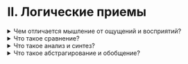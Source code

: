 # II. Логические приемы

<details>
  <summary>Чем отличается мышление от ощущений и восприятий?</summary>

  Ощущение - это отображение нашим сознанием того или иного свойства материального предмета, например твёрдости, цвета и т. д.

  Восприятие - отображение в нашем сознании отдельных предметов и явлений как целого.

  Мышление - опосредсвованное и обобщенное познание действительности.

</details>

<details>
  <summary>Что такое сравнение?</summary>

  Сравнение - такой логический приём, с помощью которого устанавивается сходство и различие предметов, явлений обективного мира.

</details>

<details>
  <summary>Что такое анализ и синтез?</summary>

  Анализ - логический приём, с помощью которого мы мысленно расчленяем предметы явления, выделяя отдельные их части, свойства.

  Синтез - логический приём с помощью которого мы мысленно соединяем в одно целое расчленённые в анализе отдельные части предмета явления.

</details>

<details>
  <summary>Что такое абстрагирование и обобщение?</summary>
</details>

